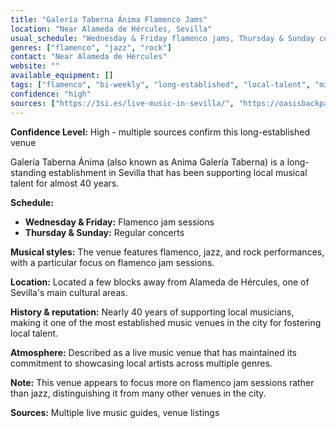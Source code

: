 ```yaml
---
title: "Galería Taberna Ánima Flamenco Jams"
location: "Near Alameda de Hércules, Sevilla"
usual_schedule: "Wednesday & Friday flamenco jams, Thursday & Sunday concerts"
genres: ["flamenco", "jazz", "rock"]
contact: "Near Alameda de Hércules"
website: ""
available_equipment: []
tags: ["flamenco", "bi-weekly", "long-established", "local-talent", "mixed-programming"]
confidence: "high"
sources: ["https://3si.es/live-music-in-sevilla/", "https://oasisbackpackershostels.com/best-live-music-clubs-and-venues-in-seville-spain/", "https://south.tours/magazine/live-music-in-seville-top-15-unmissable-places/"]
---
```


**Confidence Level:** High - multiple sources confirm this long-established venue

Galería Taberna Ánima (also known as Anima Galería Taberna) is a long-standing establishment in Sevilla that has been supporting local musical talent for almost 40 years.

**Schedule:**
- **Wednesday & Friday:** Flamenco jam sessions
- **Thursday & Sunday:** Regular concerts

**Musical styles:** The venue features flamenco, jazz, and rock performances, with a particular focus on flamenco jam sessions.

**Location:** Located a few blocks away from Alameda de Hércules, one of Sevilla's main cultural areas.

**History & reputation:** Nearly 40 years of supporting local musicians, making it one of the most established music venues in the city for fostering local talent.

**Atmosphere:** Described as a live music venue that has maintained its commitment to showcasing local artists across multiple genres.

**Note:** This venue appears to focus more on flamenco jam sessions rather than jazz, distinguishing it from many other venues in the city.

**Sources:** Multiple live music guides, venue listings